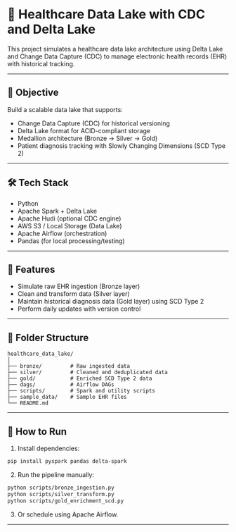 # 🏥 Healthcare Data Lake with CDC and Delta Lake

This project simulates a healthcare data lake architecture using Delta Lake and Change Data Capture (CDC) to manage electronic health records (EHR) with historical tracking.

---

## 📌 Objective

Build a scalable data lake that supports:
- Change Data Capture (CDC) for historical versioning
- Delta Lake format for ACID-compliant storage
- Medallion architecture (Bronze → Silver → Gold)
- Patient diagnosis tracking with Slowly Changing Dimensions (SCD Type 2)

---

## 🛠️ Tech Stack

- Python
- Apache Spark + Delta Lake
- Apache Hudi (optional CDC engine)
- AWS S3 / Local Storage (Data Lake)
- Apache Airflow (orchestration)
- Pandas (for local processing/testing)

---

## 🧪 Features

- Simulate raw EHR ingestion (Bronze layer)
- Clean and transform data (Silver layer)
- Maintain historical diagnosis data (Gold layer) using SCD Type 2
- Perform daily updates with version control

---

## 🧱 Folder Structure

```
healthcare_data_lake/
│
├── bronze/         # Raw ingested data
├── silver/         # Cleaned and deduplicated data
├── gold/           # Enriched SCD Type 2 data
├── dags/           # Airflow DAGs
├── scripts/        # Spark and utility scripts
├── sample_data/    # Sample EHR files
└── README.md
```

---

## 🚀 How to Run

1. Install dependencies:
```bash
pip install pyspark pandas delta-spark
```

2. Run the pipeline manually:
```bash
python scripts/bronze_ingestion.py
python scripts/silver_transform.py
python scripts/gold_enrichment_scd.py
```

3. Or schedule using Apache Airflow.

---

